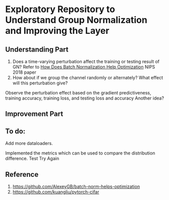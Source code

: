 # Exploratory Repository to Understand Group Normalization and Improving the Layer

## Understanding Part
1. Does a time-varying perturbation affect the training or testing result of GN? Refer to [How Does Batch Normalization Help Optimization](https://arxiv.org/pdf/1805.11604.pdf) NIPS 2018 paper
2. How about if we group the channel randomly or alternately? What effect will this perturbation give?

Observe the perturbation effect based on the gradient predictiveness, training accuracy, training loss, and testing loss and accuracy
Another idea?

## Improvement Part



## To do:
<p>Add more dataloaders.

<p>Implemented the metrics which can be used to compare the distribution difference.
Test
Try Again

## Reference
1. https://github.com/AlexeyGB/batch-norm-helps-optimization
2. https://github.com/kuangliu/pytorch-cifar